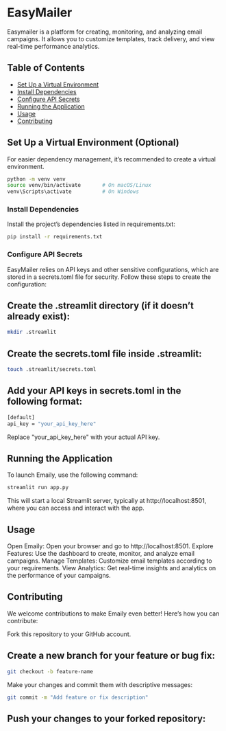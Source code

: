# EasyMailer

Easymailer is a platform for creating, monitoring, and analyzing email campaigns. It allows you to customize templates, track delivery, and view real-time performance analytics.

## Table of Contents
- [Set Up a Virtual Environment](#set-up-a-virtual-environment-optional)
- [Install Dependencies](#install-dependencies)
- [Configure API Secrets](#configure-api-secrets)
- [Running the Application](#running-the-application)
- [Usage](#usage)
- [Contributing](#contributing)

## Set Up a Virtual Environment (Optional)
For easier dependency management, it’s recommended to create a virtual environment.

```bash
python -m venv venv
source venv/bin/activate       # On macOS/Linux
venv\Scripts\activate          # On Windows
```
### Install Dependencies
Install the project’s dependencies listed in requirements.txt:

```bash
pip install -r requirements.txt
```

### Configure API Secrets
EasyMailer relies on API keys and other sensitive configurations, which are stored in a secrets.toml file for security. Follow these steps to create the configuration:

## Create the .streamlit directory (if it doesn’t already exist):
```bash
mkdir .streamlit
```
## Create the secrets.toml file inside .streamlit:
```bash
touch .streamlit/secrets.toml
```
## Add your API keys in secrets.toml in the following format:
```bash
[default]
api_key = "your_api_key_here"
```
Replace "your_api_key_here" with your actual API key.

## Running the Application
To launch Emaily, use the following command:

```bash
streamlit run app.py
```
This will start a local Streamlit server, typically at http://localhost:8501, where you can access and interact with the app.

## Usage
Open Emaily: Open your browser and go to http://localhost:8501.
Explore Features: Use the dashboard to create, monitor, and analyze email campaigns.
Manage Templates: Customize email templates according to your requirements.
View Analytics: Get real-time insights and analytics on the performance of your campaigns.
## Contributing
We welcome contributions to make Emaily even better! Here’s how you can contribute:

Fork this repository to your GitHub account.

## Create a new branch for your feature or bug fix:
```bash
git checkout -b feature-name
```
Make your changes and commit them with descriptive messages:

```bash
git commit -m "Add feature or fix description"
```
## Push your changes to your forked repository:

